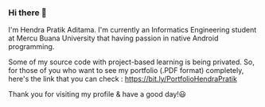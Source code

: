 ### Hi there 👋

<!--
**adtmhendra/adtmhendra** is a ✨ _special_ ✨ repository because its `README.md` (this file) appears on your GitHub profile.

Here are some ideas to get you started:

- 🔭 I’m currently working on ...
- 🌱 I’m currently learning ...
- 👯 I’m looking to collaborate on ...
- 🤔 I’m looking for help with ...
- 💬 Ask me about ...
- 📫 How to reach me: ...
- 😄 Pronouns: ...
- ⚡ Fun fact: ...
-->

I'm Hendra Pratik Aditama.
I'm currently an Informatics Engineering student at Mercu Buana University that having passion in native Android programming.

Some of my source code with project-based learning is being privated. So, for those of you who want to see my portfolio (.PDF format) completely, here's the link that you can check : https://bit.ly/PortfolioHendraPratik

Thank you for visiting my profile & have a good day!:smiley:
